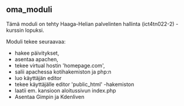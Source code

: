 ## oma_moduli

Tämä moduli on tehty Haaga-Helian palvelinten hallinta (ict4tn022-2) -kurssin lopuksi.

Moduli tekee seuraavaa:
- hakee päivitykset, 
- asentaa apachen, 
- tekee virtual hostin 'homepage.com',
- salii apachessa kotihakemiston ja php:n 
- luo käyttäjän editor
- tekee käyttäjälle editor 'public_html' -hakemiston
- laatii em. kansioon aloitussivun index.php
- Asentaa Gimpin ja Kdenliven 
